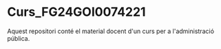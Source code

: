 # Curs_FG24GOI0074221
Aquest repositori conté el material docent d'un curs per a l'administració pública.
